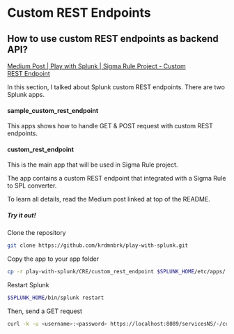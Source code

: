 # Custom REST Endpoints

## How to use custom REST endpoints as backend API?

[Medium Post | Play with Splunk | Sigma Rule Project - Custom REST Endpoint](https://krdmnbrk.medium.com/play-with-splunk-sigma-rule-project-custom-rest-endpoint-32a04edd02f0)

In this section, I talked about Splunk custom REST endpoints. There are two Splunk apps.

#### sample_custom_rest_endpoint

This apps shows how to handle GET & POST request with custom REST endpoints.

#### custom_rest_endpoint

This is the main app that will be used in Sigma Rule project.

The app contains a custom REST endpoint that integrated with a Sigma Rule to SPL converter.

To learn all details, read the Medium post linked at top of the README.

##### Try it out!

Clone the repository

```bash
git clone https://github.com/krdmnbrk/play-with-splunk.git
```

Copy the app to your app folder

```bash
cp -r play-with-splunk/CRE/custom_rest_endpoint $SPLUNK_HOME/etc/apps/
```

Restart Splunk

```bash
$SPLUNK_HOME/bin/splunk restart
```

Then, send a GET request

```bash
curl -k -u <username>:<password> https://localhost:8089/servicesNS/-/custom_rest_endpoint/sigma/getRuleList
```